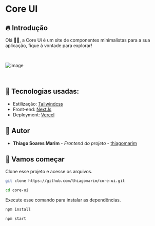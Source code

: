 # Core UI

## 🔥 Introdução

Olá 👋🏻, a Core Ui é um site de componentes minimalistas para a sua aplicação, fique à vontade para explorar!

<br>

![image](https://github.com/thiagomarim/core-ui/assets/137715251/a782f14a-ff89-453b-81b1-3622076c69de)

<br>

## 🧪 Tecnologias usadas:

- Estilização: [Tailwindcss](https://tailwindcss.com/)
- Front-end: [NextJs](https://nextjs.org/)
- Deployment: [Vercel](https://vercel.com)

## 👷 Autor

* **Thiago Soares Marim** - *Frontend do projeto* - [thiagomarim](https://github.com/link_do_Perfil)
  
## 🚀 Vamos começar

Clone esse projeto e acesse os arquivos.

```bash
git clone https://github.com/thiagomarim/core-ui.git

cd core-ui

```

Execute esse comando para instalar as dependências.

```bash
npm install

npm start
```
